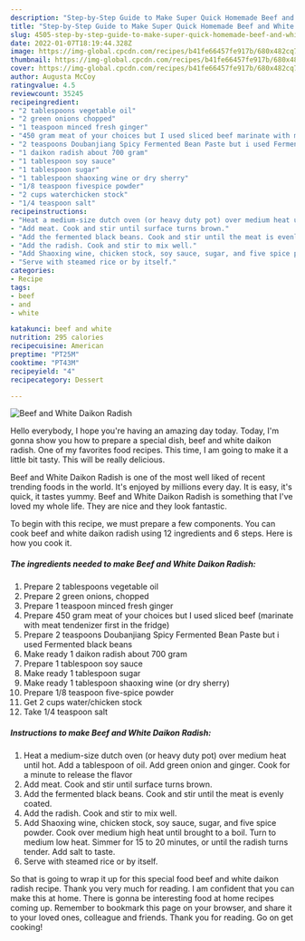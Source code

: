 ```yaml
---
description: "Step-by-Step Guide to Make Super Quick Homemade Beef and White Daikon Radish"
title: "Step-by-Step Guide to Make Super Quick Homemade Beef and White Daikon Radish"
slug: 4505-step-by-step-guide-to-make-super-quick-homemade-beef-and-white-daikon-radish
date: 2022-01-07T18:19:44.328Z
image: https://img-global.cpcdn.com/recipes/b41fe66457fe917b/680x482cq70/beef-and-white-daikon-radish-recipe-main-photo.jpg
thumbnail: https://img-global.cpcdn.com/recipes/b41fe66457fe917b/680x482cq70/beef-and-white-daikon-radish-recipe-main-photo.jpg
cover: https://img-global.cpcdn.com/recipes/b41fe66457fe917b/680x482cq70/beef-and-white-daikon-radish-recipe-main-photo.jpg
author: Augusta McCoy
ratingvalue: 4.5
reviewcount: 35245
recipeingredient:
- "2 tablespoons vegetable oil"
- "2 green onions chopped"
- "1 teaspoon minced fresh ginger"
- "450 gram meat of your choices but I used sliced beef marinate with meat tendenizer first in the fridge"
- "2 teaspoons Doubanjiang Spicy Fermented Bean Paste but i used Fermented black beans"
- "1 daikon radish about 700 gram"
- "1 tablespoon soy sauce"
- "1 tablespoon sugar"
- "1 tablespoon shaoxing wine or dry sherry"
- "1/8 teaspoon fivespice powder"
- "2 cups waterchicken stock"
- "1/4 teaspoon salt"
recipeinstructions:
- "Heat a medium-size dutch oven (or heavy duty pot) over medium heat until hot. Add a tablespoon of oil. Add green onion and ginger. Cook for a minute to release the flavor"
- "Add meat. Cook and stir until surface turns brown."
- "Add the fermented black beans. Cook and stir until the meat is evenly coated."
- "Add the radish. Cook and stir to mix well."
- "Add Shaoxing wine, chicken stock, soy sauce, sugar, and five spice powder. Cook over medium high heat until brought to a boil. Turn to medium low heat. Simmer for 15 to 20 minutes, or until the radish turns tender. Add salt to taste."
- "Serve with steamed rice or by itself."
categories:
- Recipe
tags:
- beef
- and
- white

katakunci: beef and white 
nutrition: 295 calories
recipecuisine: American
preptime: "PT25M"
cooktime: "PT43M"
recipeyield: "4"
recipecategory: Dessert

---
```



![Beef and White Daikon Radish](https://img-global.cpcdn.com/recipes/b41fe66457fe917b/680x482cq70/beef-and-white-daikon-radish-recipe-main-photo.jpg)

Hello everybody, I hope you're having an amazing day today. Today, I'm gonna show you how to prepare a special dish, beef and white daikon radish. One of my favorites food recipes. This time, I am going to make it a little bit tasty. This will be really delicious.



Beef and White Daikon Radish is one of the most well liked of recent trending foods in the world. It's enjoyed by millions every day. It is easy, it's quick, it tastes yummy. Beef and White Daikon Radish is something that I've loved my whole life. They are nice and they look fantastic.


To begin with this recipe, we must prepare a few components. You can cook beef and white daikon radish using 12 ingredients and 6 steps. Here is how you cook it.

<!--inarticleads1-->

##### The ingredients needed to make Beef and White Daikon Radish:

1. Prepare 2 tablespoons vegetable oil
1. Prepare 2 green onions, chopped
1. Prepare 1 teaspoon minced fresh ginger
1. Prepare 450 gram meat of your choices but I used sliced beef (marinate with meat tendenizer first in the fridge)
1. Prepare 2 teaspoons Doubanjiang Spicy Fermented Bean Paste but i used Fermented black beans
1. Make ready 1 daikon radish about 700 gram
1. Prepare 1 tablespoon soy sauce
1. Make ready 1 tablespoon sugar
1. Make ready 1 tablespoon shaoxing wine (or dry sherry)
1. Prepare 1/8 teaspoon five-spice powder
1. Get 2 cups water/chicken stock
1. Take 1/4 teaspoon salt




<!--inarticleads2-->

##### Instructions to make Beef and White Daikon Radish:

1. Heat a medium-size dutch oven (or heavy duty pot) over medium heat until hot. Add a tablespoon of oil. Add green onion and ginger. Cook for a minute to release the flavor
1. Add meat. Cook and stir until surface turns brown.
1. Add the fermented black beans. Cook and stir until the meat is evenly coated.
1. Add the radish. Cook and stir to mix well.
1. Add Shaoxing wine, chicken stock, soy sauce, sugar, and five spice powder. Cook over medium high heat until brought to a boil. Turn to medium low heat. Simmer for 15 to 20 minutes, or until the radish turns tender. Add salt to taste.
1. Serve with steamed rice or by itself.




So that is going to wrap it up for this special food beef and white daikon radish recipe. Thank you very much for reading. I am confident that you can make this at home. There is gonna be interesting food at home recipes coming up. Remember to bookmark this page on your browser, and share it to your loved ones, colleague and friends. Thank you for reading. Go on get cooking!
